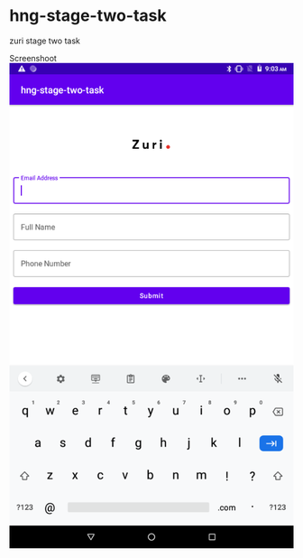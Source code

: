# hng-stage-two-task
zuri stage two task

Screenshoot
![alt text](https://github.com/ayetolusamuel/hng-stage-two-task/blob/master/images/Screenshot_20210818-090318.png)
